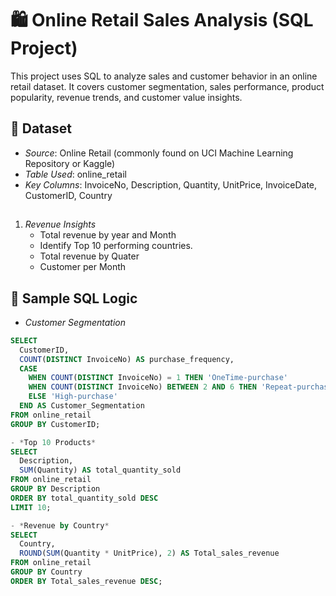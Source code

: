 # 🛍️ Online Retail Sales Analysis (SQL Project)

This project uses SQL to analyze sales and customer behavior in an online retail dataset. It covers customer segmentation, sales performance, product popularity, revenue trends, and customer value insights.

## 📁 Dataset
- *Source*: Online Retail (commonly found on UCI Machine Learning Repository or Kaggle)
- *Table Used*: online_retail
- *Key Columns*: InvoiceNo, Description, Quantity, UnitPrice, InvoiceDate, CustomerID, Country

##

1. *Revenue Insights*
   - Total revenue by year and Month
   - Identify Top 10 performing countries.
   - Total revenue by Quater
   - Customer per Month

## 🧠 Sample SQL Logic

- *Customer Segmentation*
```sql
SELECT 
  CustomerID,
  COUNT(DISTINCT InvoiceNo) AS purchase_frequency,
  CASE
    WHEN COUNT(DISTINCT InvoiceNo) = 1 THEN 'OneTime-purchase'
    WHEN COUNT(DISTINCT InvoiceNo) BETWEEN 2 AND 6 THEN 'Repeat-purchase'
    ELSE 'High-purchase'
  END AS Customer_Segmentation
FROM online_retail
GROUP BY CustomerID;

- *Top 10 Products*
SELECT 
  Description, 
  SUM(Quantity) AS total_quantity_sold
FROM online_retail
GROUP BY Description
ORDER BY total_quantity_sold DESC
LIMIT 10;

- *Revenue by Country*
SELECT 
  Country, 
  ROUND(SUM(Quantity * UnitPrice), 2) AS Total_sales_revenue
FROM online_retail
GROUP BY Country
ORDER BY Total_sales_revenue DESC;
